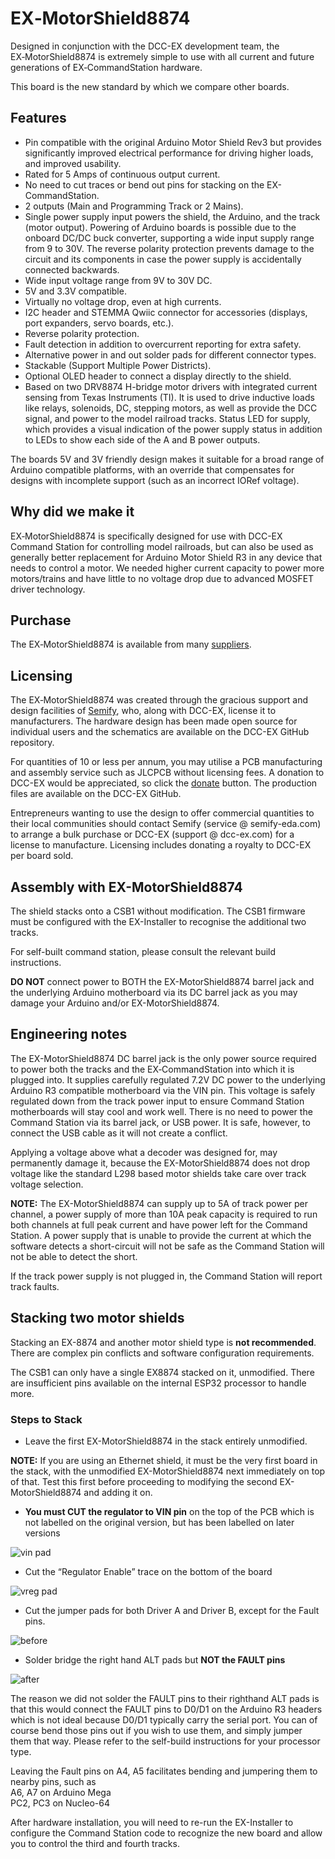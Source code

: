 # EX‑MotorShield8874

Designed in conjunction with the DCC-EX development team, the EX‑MotorShield8874 is extremely simple to use with all current and future generations of EX‑CommandStation hardware.

This board is the new standard by which we compare other boards.

## Features

- Pin compatible with the original Arduino Motor Shield Rev3 but provides significantly improved electrical performance for driving higher loads, and improved usability.
- Rated for 5 Amps of continuous output current.
- No need to cut traces or bend out pins for stacking on the EX-CommandStation.
- 2 outputs (Main and Programming Track or 2 Mains).
- Single power supply input powers the shield, the Arduino, and the track (motor output). Powering of Arduino boards is possible due to the onboard DC/DC buck converter, supporting a wide input supply range from 9 to 30V. The reverse polarity protection prevents damage to the circuit and its components in case the power supply is accidentally connected backwards.
- Wide input voltage range from 9V to 30V DC.
- 5V and 3.3V compatible.
- Virtually no voltage drop, even at high currents.
- I2C header and STEMMA Qwiic connector for accessories (displays, port expanders, servo boards, etc.).
- Reverse polarity protection.
- Fault detection in addition to overcurrent reporting for extra safety.
- Alternative power in and out solder pads for different connector types.
- Stackable (Support Multiple Power Districts).
- Optional OLED header to connect a display directly to the shield.
- Based on two DRV8874 H-bridge motor drivers with integrated current sensing from Texas Instruments (TI). It is used to drive inductive loads like relays, solenoids, DC, stepping motors, as well as provide the DCC signal, and power to the model railroad tracks. Status LED for supply, which provides a visual indication of the power supply status in addition to LEDs to show each side of the A and B power outputs.

The boards 5V and 3V friendly design makes it suitable for a broad range of Arduino compatible platforms, with an override that compensates for designs with incomplete support (such as an incorrect IORef voltage).

## Why did we make it

EX‑MotorShield8874 is specifically designed for use with DCC-EX Command Station for controlling model railroads, but can also be used as generally better replacement for Arduino Motor Shield R3 in any device that needs to control a motor. We needed higher current capacity to power more motors/trains and have little to no voltage drop due to advanced MOSFET driver technology.

## Purchase

The EX‑MotorShield8874 is available from many [suppliers](/purchasing/01-official-sellers.md).

## Licensing

The EX‑MotorShield8874 was created through the gracious support and design facilities of [Semify](https://www.semify-eda.com/), who, along with DCC-EX, license it to manufacturers. The hardware design has been made open source for individual users and the schematics are available on the DCC-EX GitHub repository.

For quantities of 10 or less per annum, you may utilise a PCB manufacturing and assembly service such as JLCPCB without licensing fees. A donation to DCC-EX would be appreciated, so click the [donate](/contributing/00-contributing.md) button. The production files are available on the DCC-EX GitHub.

Entrepreneurs wanting to use the design to offer commercial quantities to their local communities should contact Semify (service @ semify-eda.com) to arrange a bulk purchase or DCC-EX (support @ dcc-ex.com) for a license to manufacture. Licensing includes donating a royalty to DCC-EX per board sold.

## Assembly with EX-MotorShield8874

The shield stacks onto a CSB1 without modification. The CSB1 firmware must be configured with the EX-Installer to recognise the additional two tracks. 

For self-built command station, please consult the relevant build instructions.

**DO NOT** connect power to BOTH the EX-MotorShield8874 barrel jack and the underlying Arduino motherboard via its DC barrel jack as you may damage your Arduino and/or EX-MotorShield8874.

## Engineering notes

The EX-MotorShield8874 DC barrel jack is the only power source required to power both the tracks and the EX‑CommandStation into which it is plugged into. It supplies carefully regulated 7.2V DC power to the underlying Arduino R3 compatible motherboard via the VIN pin. This voltage is safely regulated down from the track power input to ensure Command Station motherboards will stay cool and work well. There is no need to power the Command Station via its barrel jack, or USB power. It is safe, however, to connect the USB cable as it will not create a conflict.

Applying a voltage above what a decoder was designed for, may permanently damage it, because the EX-MotorShield8874 does not drop voltage like the standard L298 based motor shields take care over track voltage selection.

**NOTE:** The EX-MotorShield8874 can supply up to 5A of track power per channel, a power supply of more than 10A peak capacity is required to run both channels at full peak current and have power left for the Command Station. A power supply that is unable to provide the current at which the software detects a short-circuit will not be safe as the Command Station will not be able to detect the short.

If the track power supply is not plugged in, the Command Station will report track faults.

## Stacking two motor shields

Stacking an EX-8874 and another motor shield type is **not recommended**. There are complex pin conflicts and software configuration requirements.

The CSB1 can only have a single EX8874 stacked on it, unmodified. There are insufficient pins available on the internal ESP32 processor to handle more.

### Steps to Stack

- Leave the first EX-MotorShield8874 in the stack entirely unmodified. 

**NOTE:** If you are using an Ethernet shield, it must be the very first board in the stack, with the unmodified EX-MotorShield8874 next immediately on top of that. Test this first before proceeding to modifying the second EX-MotorShield8874 and adding it on.

- **You must CUT the regulator to VIN pin** on the top of the PCB which is not labelled on the original version, but has been labelled on later versions

![vin pad](/_static/images/ex8874/vin_pad.png)

- Cut the “Regulator Enable” trace on the bottom of the board

![vreg pad](/_static/images/ex8874/vreg_enable_pad.png)

- Cut the jumper pads for both Driver A and Driver B, except for the Fault pins.

![before](/_static/images/ex8874/pin-assignment-pads-before2.png)

- Solder bridge the right hand ALT pads but **NOT the FAULT pins**

![after](/_static/images/ex8874/pin-assignment-pads-after2.png)

The reason we did not solder the FAULT pins to their righthand ALT pads is that this would connect the FAULT pins to D0/D1 on the Arduino R3 headers which is not ideal because D0/D1 typically carry the serial port. You can of course bend those pins out if you wish to use them, and simply jumper them that way. Please refer to the self-build instructions for your processor type.

Leaving the Fault pins on A4, A5 facilitates bending and jumpering them to nearby pins, such as  
A6, A7 on Arduino Mega  
PC2, PC3 on Nucleo-64

After hardware installation, you will need to re-run the EX-Installer to configure the Command Station code to recognize the new board and allow you to control the third and fourth tracks.
